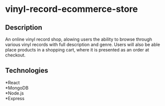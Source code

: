# vinyl-record-ecommerce-store


## Description

An online vinyl record shop, alowing users the ability to browse through various vinyl records with full description and genre. Users will also be able place products in a shopping cart, where it is presented as an order at checkout. 

## Technologies

*React</br>
*MongoDB</br>
*Node.js</br>
*Express</br>

